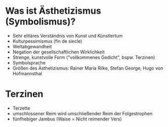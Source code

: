 # Was ist Ästhetizismus (Symbolismus)?

* Sehr elitäres Verständnis von Kunst und Künstlertum
* Kulturpessimismus (fin de siecle)
* Weltabgewandheit
* Negation der gesellschaftlichen Wirklichkeit
* Strenge, kunstvolle Form ("vollkommenes Gedicht", bspw. Terzinen)
* Symbolsprache
* Größen des Ästhetizismus: Rainer Maria Rilke, Stefan George, Hugo von Hofmannsthal

# Terzinen

* Terzette
* umschlossener Reim wird umschließender Reim der Folgestrophen
* fünfhebiger Jambus
(Waise = Nicht reimender Vers)
